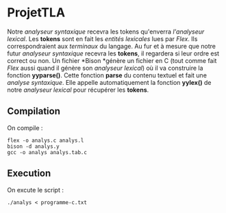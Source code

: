 # ProjetTLA 
Notre *analyseur syntaxique* recevra les tokens qu'enverra *l'analyseur lexical*. Les **tokens** sont en fait les *entités lexicales* lues par *Flex*. Ils correspondraient aux *terminaux* du langage. Au fur et à mesure que notre futur *analyseur syntaxique* recevra les **tokens**, il regardera si leur ordre est correct ou non. Un fichier *Bison *génère un fichier en C (tout comme fait *Flex* aussi quand il génère son *analyseur lexical*) où il va construire la fonction **yyparse()**. Cette fonction **parse** du contenu textuel et fait une *analyse syntaxique*. Elle appelle automatiquement la fonction **yylex()** de notre *analyseur lexical* pour récupérer les **tokens**.
 
## Compilation
On compile : 
```
flex -o analys.c analys.l
bison -d analys.y
gcc -o analys analys.tab.c
```
## Execution 
On excute le script : 
```
./analys < programme-c.txt
```


